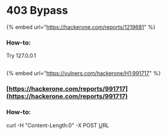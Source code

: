 # 403 Bypass

{% embed url="https://hackerone.com/reports/1219681" %}

### How-to:

Try 127.0.0.1

## 

{% embed url="https://vulners.com/hackerone/H1:991717" %}

### 

### [https://hackerone.com/reports/991717](https://hackerone.com/reports/991717)

### 

### How-to:

curl -H "Content-Length:0" -X POST [U](https://www.████████.mil/███)RL





